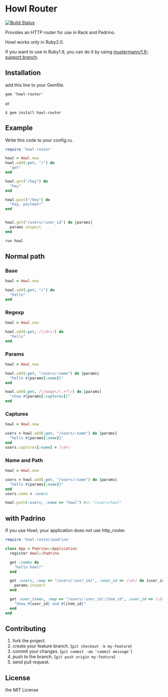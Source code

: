 # Howl Router

[![Build Status](https://travis-ci.org/namusyaka/howl-router.png)](https://travis-ci.org/namusyaka/howl-router)

Provides an HTTP router for use in Rack and Padrino.

Howl works only in Ruby2.0.

If you want to use in Ruby1.9, you can do it by using [mustermann/1.9-support branch](https://github.com/rkh/mustermann/tree/1.9-support).

## Installation

add this line to your Gemfile.

`gem 'howl-router'`

or

`$ gem install howl-router`

## Example

Write this code to your config.ru.

```ruby
require 'howl-router'

howl = Howl.new
howl.add(:get, "/") do
  "get"
end

howl.get("/hey") do
  "hey"
end

howl.post("/hey") do
  "hey, postman!"
end


howl.get("/users/:user_id") do |params|
  params.inspect
end

run howl
```

## Normal path

### Base

```ruby
howl = Howl.new

howl.add(:get, "/") do
  "hello"
end
```

### Regexp

```ruby
howl = Howl.new

howl.add(:get, /(\d+)/) do
  "hello"
end
```

### Params

```ruby
howl = Howl.new

howl.add(:get, "/users/:name") do |params|
  "hello #{params[:name]}"
end

howl.add(:get, /\/page\/(.+?)/) do |params|
  "show #{params[:captures]}"
end
```

### Captures

```ruby
howl = Howl.new

users = howl.add(:get, "/users/:name") do |params|
  "hello #{params[:name]}"
end
users.captures[:name] = /\d+/
```

### Name and Path

```ruby
howl = Howl.new

users = howl.add(:get, "/users/:name") do |params|
  "hello #{params[:name]}"
end
users.name = :users

howl.path(:users, :name => "howl") #=> "/users/howl"
```

## with Padrino

If you use Howl, your application does not use http_router.

```ruby
require 'howl-router/padrino'

class App < Padrino::Application
  register Howl::Padrino

  get :index do
    "hello howl!"
  end

  get :users, :map => "/users/:user_id/", :user_id => /\d+/ do |user_id|
    params.inspect
  end

  get :user_items, :map => "/users/:user_id/:item_id", :user_id => /\d+/, :item_id => /[1-9]+/ do |user_id, item_id|
    "Show #{user_id} and #{item_id}"
  end
end
```

## Contributing

1. fork the project.
2. create your feature branch. (`git checkout -b my-feature`)
3. commit your changes. (`git commit -am 'commit message'`)
4. push to the branch. (`git push origin my-feature`)
5. send pull request.

## License

the MIT License
